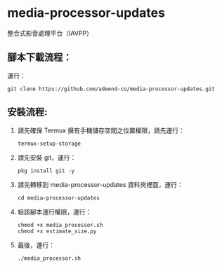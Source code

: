 # media-processor-updates
整合式影音處理平台（IAVPP）

腳本下載流程：
-
運行： 
```
git clone https://github.com/adeend-co/media-processor-updates.git
```

安裝流程:
-

1. 請先確保 Termux 擁有手機儲存空間之位置權限，請先運行：
    ```
    termux-setup-storage
    ```
2. 請先安裝 git，運行：
    ```
    pkg install git -y
    ```
3. 請先轉移到 media-processor-updates 資料夾裡面，運行：
    ```
    cd media-processor-updates
    ```
4. 給該腳本運行權限，運行：
    ```
    chmod +x media_processor.sh
    chmod +x estimate_size.py
    ```
5. 最後，運行：
    ```
    ./media_processor.sh
    ```
